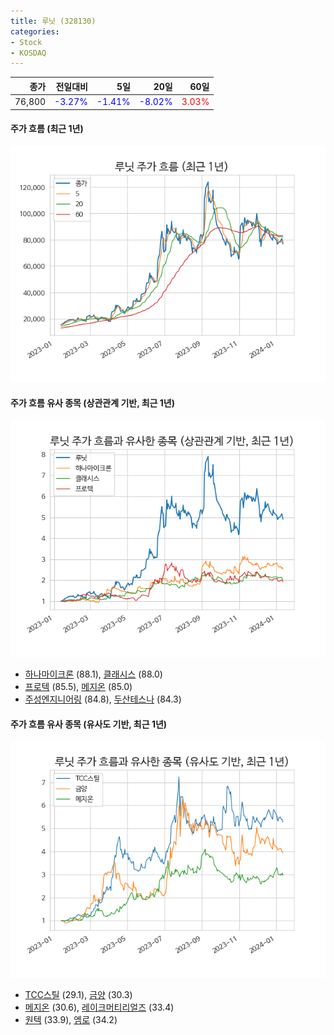 ```yaml
---
title: 루닛 (328130)
categories:
- Stock
- KOSDAQ
---
```


|종가|전일대비|5일|20일|60일|
|---:|-------:|--:|---:|---:|
|76,800|<span style="color: blue">-3.27%</span>|<span style="color: blue">-1.41%</span>|<span style="color: blue">-8.02%</span>|<span style="color: red">3.03%</span>|

<!-- more -->

#### 주가 흐름 (최근 1년)
![328130](/assets/images/stock/328130.png)


#### 주가 흐름 유사 종목 (상관관계 기반, 최근 1년)
![328130](/assets/images/stock/328130_corr.png)
- [하나마이크론](/067310/) (88.1), [클래시스](/214150/) (88.0)
- [프로텍](/053610/) (85.5), [메지온](/140410/) (85.0)
- [주성엔지니어링](/036930/) (84.8), [두산테스나](/131970/) (84.3)


#### 주가 흐름 유사 종목 (유사도 기반, 최근 1년)
![328130](/assets/images/stock/328130_sim.png)
- [TCC스틸](/002710/) (29.1), [금양](/001570/) (30.3)
- [메지온](/140410/) (30.6), [레이크머티리얼즈](/281740/) (33.4)
- [원텍](/336570/) (33.9), [엠로](/058970/) (34.2)